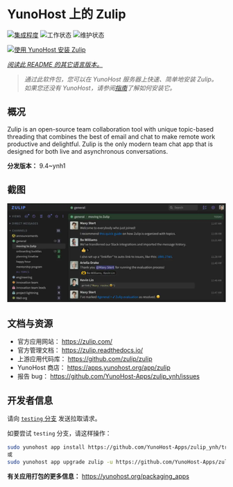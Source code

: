 <!--
注意：此 README 由 <https://github.com/YunoHost/apps/tree/master/tools/readme_generator> 自动生成
请勿手动编辑。
-->

# YunoHost 上的 Zulip

[![集成程度](https://dash.yunohost.org/integration/zulip.svg)](https://ci-apps.yunohost.org/ci/apps/zulip/) ![工作状态](https://ci-apps.yunohost.org/ci/badges/zulip.status.svg) ![维护状态](https://ci-apps.yunohost.org/ci/badges/zulip.maintain.svg)

[![使用 YunoHost 安装 Zulip](https://install-app.yunohost.org/install-with-yunohost.svg)](https://install-app.yunohost.org/?app=zulip)

*[阅读此 README 的其它语言版本。](./ALL_README.md)*

> *通过此软件包，您可以在 YunoHost 服务器上快速、简单地安装 Zulip。*  
> *如果您还没有 YunoHost，请参阅[指南](https://yunohost.org/install)了解如何安装它。*

## 概况

Zulip is an open-source team collaboration tool with unique topic-based threading that combines the best of email and chat to make remote work productive and delightful. Zulip is the only modern team chat app that is designed for both live and asynchronous conversations.

**分发版本：** 9.4~ynh1

## 截图

![Zulip 的截图](./doc/screenshots/screenshot.webp)

## 文档与资源

- 官方应用网站： <https://zulip.com/>
- 官方管理文档： <https://zulip.readthedocs.io/>
- 上游应用代码库： <https://github.com/zulip/zulip>
- YunoHost 商店： <https://apps.yunohost.org/app/zulip>
- 报告 bug： <https://github.com/YunoHost-Apps/zulip_ynh/issues>

## 开发者信息

请向 [`testing` 分支](https://github.com/YunoHost-Apps/zulip_ynh/tree/testing) 发送拉取请求。

如要尝试 `testing` 分支，请这样操作：

```bash
sudo yunohost app install https://github.com/YunoHost-Apps/zulip_ynh/tree/testing --debug
或
sudo yunohost app upgrade zulip -u https://github.com/YunoHost-Apps/zulip_ynh/tree/testing --debug
```

**有关应用打包的更多信息：** <https://yunohost.org/packaging_apps>
